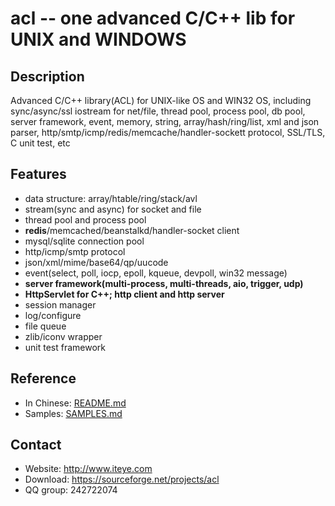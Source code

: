 # acl -- one advanced C/C++ lib for UNIX and WINDOWS

## Description
Advanced C/C++ library(ACL) for UNIX-like OS and WIN32 OS, including sync/async/ssl iostream for net/file, thread pool, process pool, db pool, server framework, event, memory, string, array/hash/ring/list, xml and json parser, http/smtp/icmp/redis/memcache/handler-sockett protocol, SSL/TLS, C unit test, etc

## Features
* data structure: array/htable/ring/stack/avl
* stream(sync and async) for socket and file
* thread pool and process pool
* **redis**/memcached/beanstalkd/handler-socket client
* mysql/sqlite connection pool
* http/icmp/smtp protocol
* json/xml/mime/base64/qp/uucode
* event(select, poll, iocp, epoll, kqueue, devpoll, win32 message)
* **server framework(multi-process, multi-threads, aio, trigger, udp)**
* **HttpServlet for C++; http client and http server**
* session manager
* log/configure
* file queue
* zlib/iconv wrapper
* unit test framework

## Reference
- In Chinese: [README.md](README.md)
- Samples: [SAMPLES.md](SAMPLES.md)

## Contact
- Website: http://www.iteye.com
- Download: https://sourceforge.net/projects/acl
- QQ group: 242722074
